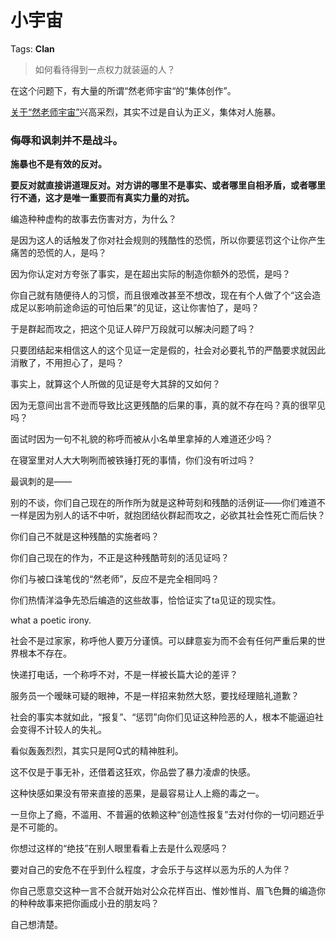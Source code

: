 # 小宇宙

Tags: **Clan**

> 如何看待得到一点权力就装逼的人？



在这个问题下，有大量的所谓“然老师宇宙“的“集体创作”。

[关于“然老师宇宙”](https://www.zhihu.com/question/65455203/answer/2903699124)兴高采烈，其实不过是自认为正义，集体对人施暴。

### 侮辱和讽刺并不是战斗。

**施暴也不是有效的反对。**

**要反对就直接讲道理反对。对方讲的哪里不是事实、或者哪里自相矛盾，或者哪里行不通，这才是唯一重要而有真实力量的对抗。**

  


编造种种虚构的故事去伤害对方，为什么？  
  
是因为这人的话触发了你对社会规则的残酷性的恐慌，所以你要惩罚这个让你产生痛苦的恐慌的人，是吗？

因为你认定对方夸张了事实，是在超出实际的制造你额外的恐慌，是吗？

你自己就有随便待人的习惯，而且很难改甚至不想改，现在有个人做了个“这会造成足以影响前途命运的可怕后果”的见证，这让你害怕了，是吗？  
  
于是群起而攻之，把这个见证人碎尸万段就可以解决问题了吗？

只要团结起来相信这人的这个见证一定是假的，社会对必要礼节的严酷要求就因此消散了，不用担心了，是吗？  
  
事实上，就算这个人所做的见证是夸大其辞的又如何？

因为无意间出言不逊而导致比这更残酷的后果的事，真的就不存在吗？真的很罕见吗？  
  
面试时因为一句不礼貌的称呼而被从小名单里拿掉的人难道还少吗？

在寝室里对人大大咧咧而被铁锤打死的事情，你们没有听过吗？

最讽刺的是——

别的不谈，你们自己现在的所作所为就是这种苛刻和残酷的活例证——你们难道不一样是因为别人的话不中听，就抱团结伙群起而攻之，必欲其社会性死亡而后快？  
  
你们自己不就是这种残酷的实施者吗？

你们自己现在的作为，不正是这种残酷苛刻的活见证吗？

你们与被口诛笔伐的“然老师”，反应不是完全相同吗？

你们热情洋溢争先恐后编造的这些故事，恰恰证实了ta见证的现实性。

what a poetic irony.

  


  
社会不是过家家，称呼他人要万分谨慎。可以肆意妄为而不会有任何严重后果的世界根本不存在。  
  
  
快递打电话，一个称呼不对，不是一样被长篇大论的差评？  
  
服务员一个暧昧可疑的眼神，不是一样招来勃然大怒，要找经理赔礼道歉？  
  
社会的事实本就如此，“报复”、“惩罚”向你们见证这种险恶的人，根本不能逼迫社会变得不计较人的失礼。  
  
看似轰轰烈烈，其实只是阿Q式的精神胜利。

这不仅是于事无补，还借着这狂欢，你品尝了暴力凌虐的快感。

这种快感如果没有带来直接的恶果，是最容易让人上瘾的毒之一。

一旦你上了瘾，不滥用、不普遍的依赖这种“创造性报复”去对付你的一切问题近乎是不可能的。

你想过这样的“绝技”在别人眼里看看上去是什么观感吗？

要对自己的安危不在乎到什么程度，才会乐于与这样以恶为乐的人为伴？

你自己愿意交这种一言不合就开始对公众花样百出、惟妙惟肖、眉飞色舞的编造你的种种故事来把你画成小丑的朋友吗？

自己想清楚。



